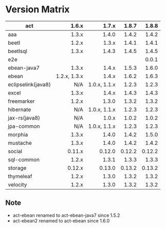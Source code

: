 # Version Matrix

| act                |        1.6.x |        1.7.x |       1.8.7 |       1.8.8 |
| ---                |        ----: |        ----: |       ----: |       ----: |
| aaa                |        1.3.x |        1.4.0 |       1.4.2 |       1.4.2 |
| beetl              |        1.2.x |        1.3.x |       1.4.1 |       1.4.1 |
| beetlsql           |        1.3.x |        1.4.3 |       1.4.5 |       1.4.5 |
| e2e                |              |              |             |       0.0.1 |
| ebean-java7        |        1.3.x |        1.4.x |       1.5.3 |       1.6.0 |
| ebean              | 1.2.x, 1.3.x |        1.4.x |       1.6.2 |       1.6.3 |
| eclipselink(java8) |          N/A | 1.0.x, 1.1.x |       1.2.3 |       1.2.3 |
| excel              |        1.3.x |        1.4.x |       1.4.3 |       1.4.3 |
| freemarker         |        1.2.x |        1.3.0 |       1.3.2 |       1.3.2 |
| hibernate          |          N/A | 1.0.x, 1.1.x |       1.2.3 |       1.2.3 |
| jax-rs(java8)      |          N/A |        1.0.x |       1.0.2 |       1.0.2 |
| jpa-common         |          N/A | 1.0.x, 1.1.x |       1.2.3 |       1.2.3 |
| morphia            |        1.3.x |        1.4.0 |       1.4.2 |       1.5.0 |
| mustache           |        1.3.x |        1.4.0 |       1.4.2 |       1.4.2 |
| social             |       0.11.x |       0.12.0 |      0.12.2 |      0.12.2 |
| sql-common         |        1.2.x |        1.3.1 |       1.3.3 |       1.3.3 |
| storage            |       0.12.x |       0.13.0 |      0.13.2 |      0.13.2 |
| thymeleaf          |        1.2.x |        1.3.0 |       1.3.2 |       1.3.2 |
| velocity           |        1.2.x |        1.3.0 |       1.3.2 |       1.3.2 |

## Note

* act-ebean renamed to act-ebean-java7 since 1.5.2
* act-ebean2 renamed to act-ebean since 1.6.0

